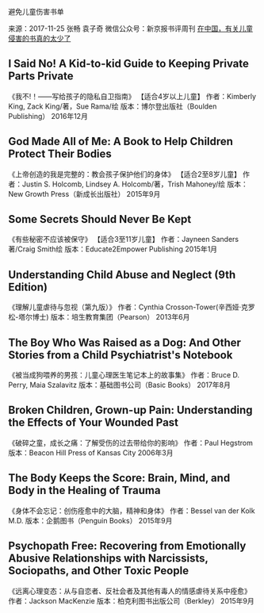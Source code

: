 避免儿童伤害书单

来源：2017-11-25 张畅 袁子奇 微信公众号：新京报书评周刊 [在中国，有关儿童侵害的书真的太少了](http://mp.weixin.qq.com/s/RqiFdke12P8OeF4cmWqZ2A)

## I Said No! A Kid-to-kid Guide to Keeping Private Parts Private

《我不!！——写给孩子的隐私自卫指南》
【适合4岁以上儿童】
作者：Kimberly King, Zack King/著，Sue Rama/绘
版本：博尔登出版社（Boulden Publishing）
2016年12月


## God Made All of Me: A Book to Help Children Protect Their Bodies

《上帝创造的我是完整的：教会孩子保护他们的身体》
【适合2至8岁儿童】
作者：Justin S. Holcomb, Lindsey A. Holcomb/著，Trish Mahoney/绘
版本：New Growth Press（新成长出版社）
2015年9月


## Some Secrets Should Never Be Kept

《有些秘密不应该被保守》
【适合3至11岁儿童】
作者：Jayneen Sanders著/Craig Smith绘
版本：Educate2Empower Publishing
2015年1月


## Understanding Child Abuse and Neglect (9th Edition)

《理解儿童虐待与忽视（第九版）》
作者：Cynthia Crosson-Tower(辛西娅·克罗松-塔尔博士)
版本：培生教育集团（Pearson）
2013年6月


## The Boy Who Was Raised as a Dog: And Other Stories from a Child Psychiatrist's Notebook

《被当成狗喂养的男孩：儿童心理医生笔记本上的故事集》
作者：Bruce D. Perry, Maia Szalavitz
版本：基础图书公司（Basic Books）
2017年8月


## Broken Children, Grown-up Pain: Understanding the Effects of Your Wounded Past

《破碎之童，成长之痛：了解受伤的过去带给你的影响》
作者：Paul Hegstrom
版本：Beacon Hill Press of Kansas City
2006年3月


## The Body Keeps the Score: Brain, Mind, and Body in the Healing of Trauma

《身体不会忘记：创伤痊愈中的大脑，精神和身体》
作者：Bessel van der Kolk M.D.
版本：企鹅图书（Penguin Books） 2015年9月


## Psychopath Free: Recovering from Emotionally Abusive Relationships with Narcissists, Sociopaths, and Other Toxic People

《远离心理变态：从与自恋者、反社会者及其他有毒人的情感虐待关系中痊愈》
作者：Jackson MacKenzie
版本：柏克利图书出版公司（Berkley）
2015年9月
